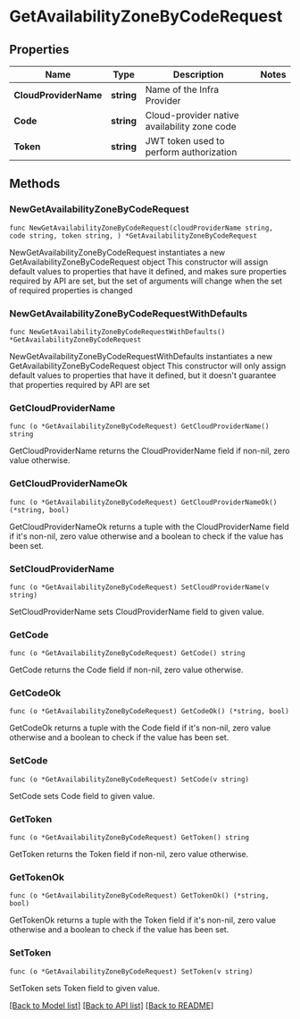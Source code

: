 # GetAvailabilityZoneByCodeRequest

## Properties

Name | Type | Description | Notes
------------ | ------------- | ------------- | -------------
**CloudProviderName** | **string** | Name of the Infra Provider | 
**Code** | **string** | Cloud-provider native availability zone code | 
**Token** | **string** | JWT token used to perform authorization | 

## Methods

### NewGetAvailabilityZoneByCodeRequest

`func NewGetAvailabilityZoneByCodeRequest(cloudProviderName string, code string, token string, ) *GetAvailabilityZoneByCodeRequest`

NewGetAvailabilityZoneByCodeRequest instantiates a new GetAvailabilityZoneByCodeRequest object
This constructor will assign default values to properties that have it defined,
and makes sure properties required by API are set, but the set of arguments
will change when the set of required properties is changed

### NewGetAvailabilityZoneByCodeRequestWithDefaults

`func NewGetAvailabilityZoneByCodeRequestWithDefaults() *GetAvailabilityZoneByCodeRequest`

NewGetAvailabilityZoneByCodeRequestWithDefaults instantiates a new GetAvailabilityZoneByCodeRequest object
This constructor will only assign default values to properties that have it defined,
but it doesn't guarantee that properties required by API are set

### GetCloudProviderName

`func (o *GetAvailabilityZoneByCodeRequest) GetCloudProviderName() string`

GetCloudProviderName returns the CloudProviderName field if non-nil, zero value otherwise.

### GetCloudProviderNameOk

`func (o *GetAvailabilityZoneByCodeRequest) GetCloudProviderNameOk() (*string, bool)`

GetCloudProviderNameOk returns a tuple with the CloudProviderName field if it's non-nil, zero value otherwise
and a boolean to check if the value has been set.

### SetCloudProviderName

`func (o *GetAvailabilityZoneByCodeRequest) SetCloudProviderName(v string)`

SetCloudProviderName sets CloudProviderName field to given value.


### GetCode

`func (o *GetAvailabilityZoneByCodeRequest) GetCode() string`

GetCode returns the Code field if non-nil, zero value otherwise.

### GetCodeOk

`func (o *GetAvailabilityZoneByCodeRequest) GetCodeOk() (*string, bool)`

GetCodeOk returns a tuple with the Code field if it's non-nil, zero value otherwise
and a boolean to check if the value has been set.

### SetCode

`func (o *GetAvailabilityZoneByCodeRequest) SetCode(v string)`

SetCode sets Code field to given value.


### GetToken

`func (o *GetAvailabilityZoneByCodeRequest) GetToken() string`

GetToken returns the Token field if non-nil, zero value otherwise.

### GetTokenOk

`func (o *GetAvailabilityZoneByCodeRequest) GetTokenOk() (*string, bool)`

GetTokenOk returns a tuple with the Token field if it's non-nil, zero value otherwise
and a boolean to check if the value has been set.

### SetToken

`func (o *GetAvailabilityZoneByCodeRequest) SetToken(v string)`

SetToken sets Token field to given value.



[[Back to Model list]](../README.md#documentation-for-models) [[Back to API list]](../README.md#documentation-for-api-endpoints) [[Back to README]](../README.md)


